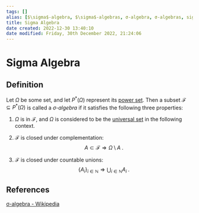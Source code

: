 ```yaml
---
tags: []
alias: [$\sigma$-algebra, $\sigma$-algebras, σ-algebra, σ-algebras, sigma algebra, sigma algebras]
title: Sigma Algebra
date created: 2022-12-30 13:40:10
date modified: Friday, 30th December 2022, 21:24:06
---
```


# Sigma Algebra

## Definition

Let $\Omega$ be some set, and let $P^{*}(\Omega)$ represent its [power set](https://en.wikipedia.org/wiki/Power_set "Power set"). Then a subset $\mathcal{F}\subseteq P^*(\Omega)$ is called a _$\sigma$-algebra_ if it satisfies the following three properties:

1. $\Omega$ is in $\mathcal{F}$, and $\Omega$ is considered to be the [universal set](https://en.wikipedia.org/wiki/Universal_set "Universal set") in the following context.
2. $\mathcal{F}$ is closed under complementation:
   $$
   A\subset\mathcal{F}\Rightarrow\Omega\setminus A\;.
   $$

3. $\mathcal{F}$ is closed under countable unions:
   $$
   \{A_i\}_{i\in\mathbb{N}}\Rightarrow\bigcup_{i\in\mathbb{N}}A_i\;.
   $$

## References

[σ-algebra - Wikipedia](https://en.wikipedia.org/wiki/%CE%A3-algebra)